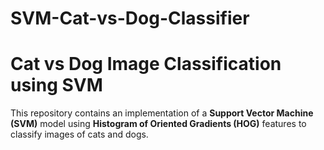 # SVM-Cat-vs-Dog-Classifier
# Cat vs Dog Image Classification using SVM  

This repository contains an implementation of a **Support Vector Machine (SVM)** model using **Histogram of Oriented Gradients (HOG)** features to classify images of cats and dogs.
